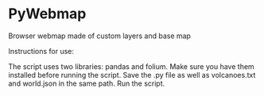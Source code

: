 # PyWebmap
Browser webmap made of custom layers and base map

Instructions for use:

The script uses two libraries: pandas and folium. Make sure you have them installed before running the script.
Save the .py file as well as volcanoes.txt and world.json in the same path.
Run the script.
